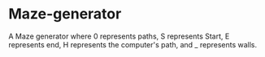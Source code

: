 # Maze-generator
A Maze generator where 0 represents paths, S represents Start, E represents end, H represents the computer's path, and _ represents walls.

